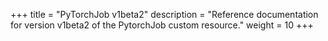 +++
title = "PyTorchJob v1beta2"
description = "Reference documentation for version v1beta2 of the PytorchJob custom resource."
weight = 10
+++

